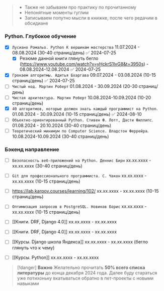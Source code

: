 
> - Также не забываем про практику по прочитанному
> - Непонятные моменты гуглим
> - Записываем попутно мысли в книжке, после чего редачим в обсидиане

### Python. Глубокое обучение

- [x] `Лусиано Ромальо. Python К вершинам мастерства` 11.07.2024 - 08.08.2024 (30-40 страниц/день) ✅ 2024-07-25
	- [x] Резюме данной книги глянуть бегло (https://www.youtube.com/watch?v=yHckrS1lvG8&t=3950s) - 08.08.2024-12.08.2024 ✅ 2024-07-25
	
- [x] `Грокаем алгоритмы. Адитья Бхаргава` 09.07.2024 - 03.08.2024 (10-15 страниц/день) ✅ 2024-07-25
- [ ] `Чистый код. Мартин Роберт` 01.08.2024 - 30.09.2024 (20-30 страниц/день)
- [ ] `Чистая архитектура. Мартин Роберт` 10.08.2024-10.09.2024 (10-20 страниц/день)
- [x] `40 алгоритмов, которые должен знать каждый программист на Python`. 01.08.2024 - 30.09.2024 (10-15 страниц/день) ✅ 2024-08-10
- [ ] `Объектно-ориентированный Python. Стивен Ф. Лотт, Дасти Филлипс`. 01.08.2024 - 20.10.2024 (30-40 страниц/день)
- [ ] `Теоретический минимум по Computer Science. Владстон Феррейра`. 10.08.2024-10.09.2024 (30-40 страниц/день)

### Бэкенд направление 

- [ ] `Безопасность веб-приложений на Python. Деннис Бирн` xx.xx.xxxx - xx.xx.xxxx (30-40 страниц/день)
- [ ] `Git для профессионального программиста. С. Чакон` xx.xx.xxxx - xx.xx.xxxx (10-15 страниц/день)
- [ ] https://lab.karpov.courses/learning/102/  xx.xx.xxxx - xx.xx.xxxx (10-15 страниц/день)
- [ ] `Оптимизация запросов в PostgreSQL. Новиков Борис` xx.xx.xxxx - xx.xx.xxxx (10-15 страниц/день)
- [ ] [[Книги. DRF, Django 4.0]] xx.xx.xxxx - xx.xx.xxxx
- [ ] [[Книги. DRF, Django 4.0]] xx.xx.xxxx - xx.xx.xxxx
- [ ] [[Курсы. Django школа Яндекса]] xx.xx.xxxx - xx.xx.xxxx (бегло глянуть что к чему)
- [ ] [[Курсы. Python]] xx.xx.xxxx - xx.xx.xxxx


> [!danger] **Важно**
> Желательно прочитать **50% всего списка литературы** до конца декабря 2024 года. Далее буду стараться уже потихоньку вкатываться обратно в пет-проекты с новыми навыками

